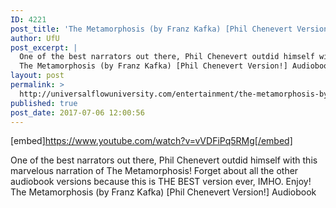 ```yaml
---
ID: 4221
post_title: 'The Metamorphosis (by Franz Kafka) [Phil Chenevert Version !! ] Audiobook'
author: UfU
post_excerpt: |
  One of the best narrators out there, Phil Chenevert outdid himself with this marvelous narration of The Metamorphosis! Forget about all the other audiobook versions because this is THE BEST version ever, IMHO. Enjoy!
  The Metamorphosis (by Franz Kafka) [Phil Chenevert Version!] Audiobook
layout: post
permalink: >
  http://universalflowuniversity.com/entertainment/the-metamorphosis-by-franz-kafka-phil-chenevert-version-audiobook/
published: true
post_date: 2017-07-06 12:00:56
---
```

[embed]https://www.youtube.com/watch?v=vVDFiPq5RMg[/embed]<br>
<p>One of the best narrators out there, Phil Chenevert outdid himself with this marvelous narration of The Metamorphosis! Forget about all the other audiobook versions because this is THE BEST version ever, IMHO. Enjoy!
The Metamorphosis (by Franz Kafka) [Phil Chenevert Version!] Audiobook</p>